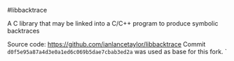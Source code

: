 #libbacktrace

A C library that may be linked into a C/C++ program to produce symbolic backtraces

Source code: https://github.com/ianlancetaylor/libbacktrace
Commit `d0f5e95a87a4d3e0a1ed6c069b5dae7cbab3ed2a` was used as base for this fork. 
`